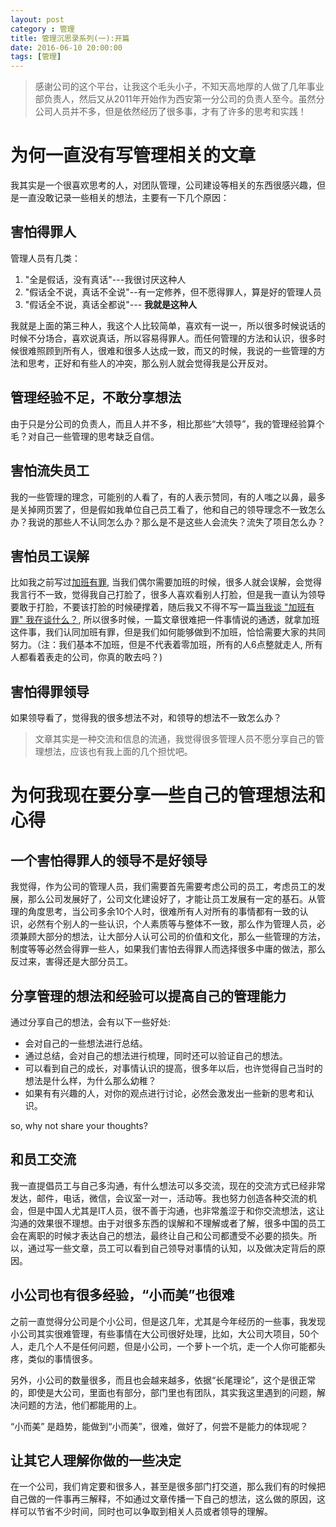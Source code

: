 ```yaml
---
layout: post
category : 管理
title: 管理沉思录系列(一):开篇
date: 2016-06-10 20:00:00
tags: [管理]
---
```



<style>
    .strong-bigger {
        font-size: 18px;
    }
    
    .post {
        font-family: 'lucida grande', 'lucida sans unicode', lucida, helvetica, 'Hiragino Sans GB', 'Microsoft YaHei', 'WenQuanYi Micro Hei', sans-serif;
        font-size: 16px;
        line-height: 27.2px;
    }
    
    .post-full h1 {
        background-color: #ccc;
        padding: 5px;
        margin-bottom: 10px;
        font-weight: bolder;
        color: #000;
        line-height: 46.8px;
        text-rendering: optimizelegibility;
        font-size: 26px;
    }
    
    .post-full h2 {
        color: #333;
        padding: 5px;
        line-height: 43.2px;
        padding-bottom: 5px;
        margin-bottom: 10px;
        font-weight: bolder;
        font-size: 24px;
    }
    
    .post-full h3 {
        padding: 5px;
        color: #000;
        border-bottom: dashed 1px #ccc;
        padding-bottom: 5px;
        margin-bottom: 10px;
        font-weight: bolder;
    }
    
    .post-full img {
        border: solid 5px #ccc;
        padding: 5px;
        border-radius: 5px;
        text-align: center;
        max-height: 400px;
    }
    
   .post-full ul, .post-full ol {
        margin-bottom: 20px;
        line-height: 27.2px;
        font-size: 16px;
    }
    
    .post-full ul li，.post-full ol li {
        line-height: 30px;
        font-size: 16px;
    }
    
    .post-full p {
        font-size: 16px;
    }
</style>

> 感谢公司的这个平台，让我这个毛头小子，不知天高地厚的人做了几年事业部负责人，然后又从2011年开始作为西安第一分公司的负责人至今。虽然分公司人员并不多，但是依然经历了很多事，才有了许多的思考和实践！

# 为何一直没有写管理相关的文章

我其实是一个很喜欢思考的人，对团队管理，公司建设等相关的东西很感兴趣，但是一直没敢记录一些相关的想法，主要有一下几个原因：

## 害怕得罪人

管理人员有几类：

1. "全是假话，没有真话"---我很讨厌这种人
2. "假话全不说，真话不全说"--有一定修养，但不愿得罪人，算是好的管理人员
3. "假话全不说，真话全都说"--- **我就是这种人**

我就是上面的第三种人，我这个人比较简单，喜欢有一说一，所以很多时候说话的时候不分场合，喜欢说真话，所以容易得罪人。而任何管理的方法和认识，很多时候很难照顾到所有人，很难和很多人达成一致，而又的时候，我说的一些管理的方法和思考，正好和有些人的冲突，那么别人就会觉得我是公开反对。

## 管理经验不足，不敢分享想法

由于只是分公司的负责人，而且人并不多，相比那些“大领导”，我的管理经验算个毛？对自己一些管理的思考缺乏自信。

## 害怕流失员工

我的一些管理的理念，可能别的人看了，有的人表示赞同，有的人嗤之以鼻，最多是关掉网页罢了，但是假如我单位自己员工看了，他和自己的领导理念不一致怎么办？我说的那些人不认同怎么办？那么是不是这些人会流失？流失了项目怎么办？

## 害怕员工误解

比如我之前写过[加班有罪](http://deshui.wang/%E7%AE%A1%E7%90%86/2015/04/16/why-we-should-not-work-overtime), 当我们偶尔需要加班的时候，很多人就会误解，会觉得我言行不一致，觉得我自己打脸了，很多人喜欢看别人打脸，但是我一直认为领导要敢于打脸，不要该打脸的时候硬撑着，随后我又不得不写一篇[当我谈 "加班有罪" 我在谈什么？](http://deshui.wang/%E7%AE%A1%E7%90%86/2015/04/17/what-I-talk-when-I-talk-overwork), 所以很多时候，一篇文章很难把一件事情说的通透，就拿加班这件事，我们认同加班有罪，但是我们如何能够做到不加班，恰恰需要大家的共同努力。（注：我们基本不加班，但是不代表着零加班，所有的人6点整就走人, 所有人都看着表走的公司，你真的敢去吗？)

## 害怕得罪领导

如果领导看了，觉得我的很多想法不对，和领导的想法不一致怎么办？

> 文章其实是一种交流和信息的流通，我觉得很多管理人员不愿分享自己的管理想法，应该也有我上面的几个担忧吧。

# 为何我现在要分享一些自己的管理想法和心得

## 一个害怕得罪人的领导不是好领导

我觉得，作为公司的管理人员，我们需要首先需要考虑公司的员工，考虑员工的发展，那么公司发展好了，公司文化建设好了，才能让员工发展有一定的基石。从管理的角度思考，当公司多余10个人时，很难所有人对所有的事情都有一致的认识，必然有个别人的一些认识，个人素质等与整体不一致，那么作为管理人员，必须兼顾大部分的想法，让大部分人认可公司的价值和文化，那么一些管理的方法，制度等等必然会得罪一些人，如果我们害怕去得罪人而选择很多中庸的做法，那么反过来，害得还是大部分员工。

## 分享管理的想法和经验可以提高自己的管理能力

通过分享自己的想法，会有以下一些好处:

* 会对自己的一些想法进行总结。 
* 通过总结，会对自己的想法进行梳理，同时还可以验证自己的想法。
* 可以看到自己的成长，对事情认识的提高，很多年以后，也许觉得自己当时的想法是什么样，为什么那么幼稚？
* 如果有有兴趣的人，对你的观点进行讨论，必然会激发出一些新的思考和认识。

so, why not share your thoughts?

## 和员工交流

我一直提倡员工与自己多沟通，有什么想法可以多交流，现在的交流方式已经非常发达，邮件，电话，微信，会议室一对一，活动等。我也努力创造各种交流的机会，但是中国人尤其是IT人员，很不善于沟通，也非常羞涩于和你交流想法，这让沟通的效果很不理想。由于对很多东西的误解和不理解或者了解，很多中国的员工会在离职的时候才表达自己的想法，最终让自己和公司都遭受不必要的损失。所以，通过写一些文章，员工可以看到自己领导对事情的认知，以及做决定背后的原因。

## 小公司也有很多经验，“小而美”也很难

之前一直觉得分公司是个小公司，但是这几年，尤其是今年经历的一些事，我发现小公司其实很难管理，有些事情在大公司很好处理，比如，大公司大项目，50个人，走几个人不是任何问题，但是小公司，一个萝卜一个坑，走一个人你可能都头疼，类似的事情很多。

另外，小公司的数量很多，而且也会越来越多，依据“长尾理论”，这个是很正常的，即使是大公司，里面也有部分，部门里也有团队，其实我这里遇到的问题，解决问题的方法，他们都能用的上。

“小而美” 是趋势，能做到“小而美”，很难，做好了，何尝不是能力的体现呢？

## 让其它人理解你做的一些决定

在一个公司，我们肯定要和很多人，甚至是很多部门打交道，那么我们有的时候把自己做的一件事再三解释，不如通过文章传播一下自己的想法，这么做的原因，这样可以节省不少时间，同时也可以争取到相关人员或者领导的理解。